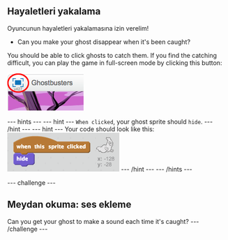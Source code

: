 ## Hayaletleri yakalama

Oyuncunun hayaletleri yakalamasına izin verelim!

+ Can you make your ghost disappear when it's been caught?

You should be able to click ghosts to catch them. If you find the catching difficult, you can play the game in full-screen mode by clicking this button:

![screenshot](images/ghost-fullscreen.png)

\--- hints \--- \--- hint \--- `When clicked`, your ghost sprite should `hide`. \--- /hint \--- \--- hint \--- Your code should look like this: ![screenshot](images/ghost-catch-code.png) \--- /hint \--- \--- /hints \---

\--- challenge \---

## Meydan okuma: ses ekleme

Can you get your ghost to make a sound each time it's caught? \--- /challenge \---